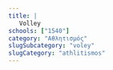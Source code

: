 ```yaml
---
title: |
   Volley
schools: ["1540"]
category: "Αθλητισμός"
slugSubcategory: "voley"
slugCategory: "athlitismos"
---
```


